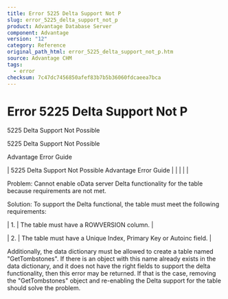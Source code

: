 ```yaml
---
title: Error 5225 Delta Support Not P
slug: error_5225_delta_support_not_p
product: Advantage Database Server
component: Advantage
version: "12"
category: Reference
original_path_html: error_5225_delta_support_not_p.htm
source: Advantage CHM
tags:
  - error
checksum: 7c47dc7456850afef83b7b5b36060fdcaeea7bca
---
```


# Error 5225 Delta Support Not P

5225 Delta Support Not Possible

5225 Delta Support Not Possible

Advantage Error Guide

| 5225 Delta Support Not Possible  Advantage Error Guide |  |  |  |  |

Problem: Cannot enable oData server Delta functionality for the table because requirements are not met.

Solution: To support the Delta functional, the table must meet the following requirements:

| 1. | The table must have a ROWVERSION column. |

| 2. | The table must have a Unique Index, Primary Key or Autoinc field. |

Additionally, the data dictionary must be allowed to create a table named "GetTombstones". If there is an object with this name already exists in the data dictionary, and it does not have the right fields to support the delta functionality, then this error may be returned. If that is the case, removing the "GetTombstones" object and re-enabling the Delta support for the table should solve the problem.
